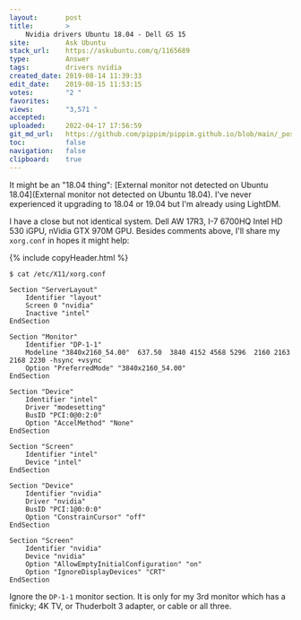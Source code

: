 ```yaml
---
layout:       post
title:        >
    Nvidia drivers Ubuntu 18.04 - Dell G5 15
site:         Ask Ubuntu
stack_url:    https://askubuntu.com/q/1165689
type:         Answer
tags:         drivers nvidia
created_date: 2019-08-14 11:39:33
edit_date:    2019-08-15 11:53:15
votes:        "2 "
favorites:    
views:        "3,571 "
accepted:     
uploaded:     2022-04-17 17:56:59
git_md_url:   https://github.com/pippim/pippim.github.io/blob/main/_posts/2019/2019-08-14-Nvidia-drivers-Ubuntu-18.04-Dell-G5-15.md
toc:          false
navigation:   false
clipboard:    true
---
```


It might be an "18.04 thing": [External monitor not detected on Ubuntu 18.04](External monitor not detected on Ubuntu 18.04). I've never experienced it upgrading to 18.04 or 19.04 but I'm already using LightDM.

I have a close but not identical system. Dell AW 17R3, I-7 6700HQ Intel HD 530 iGPU, nVidia GTX 970M GPU. Besides comments above, I'll share my `xorg.conf` in hopes it might help:

{% include copyHeader.html %}
``` 
$ cat /etc/X11/xorg.conf

Section "ServerLayout"
    Identifier "layout"
    Screen 0 "nvidia"
    Inactive "intel"
EndSection

Section "Monitor"
    Identifier "DP-1-1"
    Modeline "3840x2160_54.00"  637.50  3840 4152 4568 5296  2160 2163 2168 2230 -hsync +vsync
    Option "PreferredMode" "3840x2160_54.00"
EndSection

Section "Device"
    Identifier "intel"
    Driver "modesetting"
    BusID "PCI:0@0:2:0"
    Option "AccelMethod" "None"
EndSection

Section "Screen"
    Identifier "intel"
    Device "intel"
EndSection

Section "Device"
    Identifier "nvidia"
    Driver "nvidia"
    BusID "PCI:1@0:0:0"
    Option "ConstrainCursor" "off"
EndSection

Section "Screen"
    Identifier "nvidia"
    Device "nvidia"
    Option "AllowEmptyInitialConfiguration" "on"
    Option "IgnoreDisplayDevices" "CRT"
EndSection
```

Ignore the `DP-1-1` monitor section. It is only for my 3rd monitor which has a finicky; 4K TV, or Thuderbolt 3 adapter, or cable or all three.

